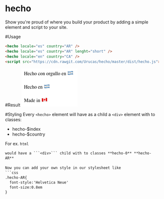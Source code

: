 # hecho
Show you're proud of where you build your product by adding a simple element and script to your site.

#Usage
```html
<hecho locale="es" country="AR" />
<hecho locale="es" country="AR" lenght="short" />
<hecho locale="en" country="CA" />
<script src="https://cdn.rawgit.com/Urucas/hecho/master/dist/hecho.js"></script>
```

#Result
<img src="https://raw.githubusercontent.com/Urucas/hecho/master/screen.png"/>

#Styling
Every ```<hecho>``` element will have as a child a ```<div>``` element with to classes:

* hecho-$index 
* hecho-$country

For ex.
```html```
<hecho locale="es" country="AR"></hecho>
```
would have a ```<div>``` child with to classes **hecho-0** **hecho-AR**

Now you can add your own style in our stylesheet like
```css
.hecho-AR{
  font-style:'Helvetica Neue'
  font-size:0.8em
}
```
